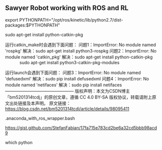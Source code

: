 ## Sawyer Robot working with ROS and RL

export PYTHONPATH="/opt/ros/kinetic/lib/python2.7/dist-packages:$PYTHONPATH"

sudo apt-get install python-catkin-pkg

运行catkin_make时会遇到下面问题：
问题1：ImportError: No module named 'rospkg'
解决：sudo apt-get install python3-rospkg
问题2：ImportError: No module named 'catkin_pkg'
解决：sudo apt-get install python-catkin-pkg
            sudo apt-get install python3-catkin-pkg-modules

运行launch会遇到下面问题：
问题3：ImportError: No module named 'defusedxml'
解决：sudo pip install defusedxml
问题4：ImportError: No module named 'netifaces'
解决：sudo pip install netifaces
————————————————
版权声明：本文为CSDN博主「bm5201314tcdj」的原创文章，遵循 CC 4.0 BY-SA 版权协议，转载请附上原文出处链接及本声明。
原文链接：https://blog.csdn.net/bm5201314tcdj/article/details/98095411

.anaconda_with_ros_wrapper.bash

https://gist.github.com/StefanFabian/17fa715e783cd2be6a32cd5bbb98acd9

which python

